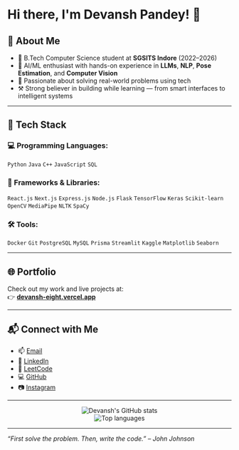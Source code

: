 # Hi there, I'm Devansh Pandey! 👋

## 🚀 About Me

- 🔭 B.Tech Computer Science student at **SGSITS Indore** (2022–2026)
- 🤖 AI/ML enthusiast with hands-on experience in **LLMs**, **NLP**, **Pose Estimation**, and **Computer Vision**
- 🧠 Passionate about solving real-world problems using tech
- ⚒️ Strong believer in building while learning — from smart interfaces to intelligent systems

---

## 🧰 Tech Stack

### 💻 Programming Languages:
`Python` `Java` `C++` `JavaScript` `SQL`

### 🧱 Frameworks & Libraries:
`React.js` `Next.js` `Express.js` `Node.js` `Flask` `TensorFlow` `Keras` `Scikit-learn` `OpenCV` `MediaPipe` `NLTK` `SpaCy`

### 🛠 Tools:
`Docker` `Git` `PostgreSQL` `MySQL` `Prisma` `Streamlit` `Kaggle` `Matplotlib` `Seaborn`

---

## 🌐 Portfolio

Check out my work and live projects at:  
👉 [**devansh-eight.vercel.app**](https://devansh-eight.vercel.app/)

---

## 📬 Connect with Me

- 📫 [Email](mailto:devanshpandey8900@gmail.com)
- 💼 [LinkedIn](https://www.linkedin.com/in/devansh-pandey-43a199258/)
- 🧠 [LeetCode](https://leetcode.com/u/0801cs221047)
- 💻 [GitHub](https://github.com/devanshpandey2003)
- 📷 [Instagram](https://www.instagram.com/devansh_aka_dev?igsh=MXU0M3hkOW1mZzV3ZQ==)

---

<p align="center">
  <img src="https://github-readme-stats.vercel.app/api?username=devanshpandey2003&show_icons=true&theme=tokyonight" alt="Devansh's GitHub stats" />
  <br/>
  <img src="https://github-readme-stats.vercel.app/api/top-langs/?username=devanshpandey2003&layout=compact&theme=tokyonight" alt="Top languages" />
</p>

---

*“First solve the problem. Then, write the code.” – John Johnson*
